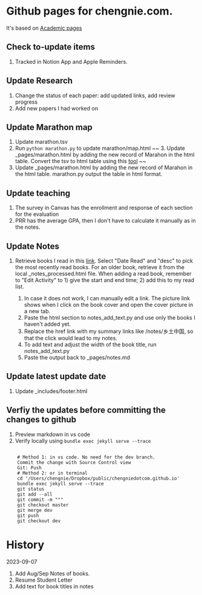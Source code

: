 # Github pages for chengnie.com. 

It's based on [Academic pages](https://github.com/academicpages/academicpages.github.io)

## Check to-update items

1. Tracked in Notion App and Apple Reminders. 

## Update Research

1. Change the status of each paper: add updated links, add review progress
2. Add new papers I had worked on


## Update Marathon map

1. Update marathon.tsv 
2. Run ``python marathon.py`` to update marathon/map.html
~~ 3. Update _pages/marathon.html by adding the new record of Marahon in the html table. Convert the tsv to html table using this [tool](https://wtools.io/convert-tsv-to-html-table) ~~
3. Update _pages/marathon.html by adding the new record of Marahon in the html table. marathon.py output the table in html format. 


## Update teaching

1. The survey in Canvas has the enrollment and response of each section for the evaluation
2. PRR has the average GPA, then I don't have to calculate it manually as in the notes. 


## Update Notes

1. Retrieve books I read in this [link](https://www.goodreads.com/user/edit?format=html&tab=widgets#_=_). Select "Date Read" and "desc" to pick the most recently read books. For an older book, retrieve it from the local _notes_processed.html file. When adding a read book, remember to "Edit Activity" to 1) give the start and end time; 2) add this to my read list. 
    
    1. In case it does not work, I can manually edit a link. The picture link shows when I click on the book cover and open the cover picture in a new tab. 
    2. Paste the html section to notes_add_text.py and use only the books I haven't added yet. 
    3. Replace the href link with my summary links like /notes/乡土中国, so that the click would lead to my notes. 
    4. To add text and adjust the width of the book title, run notes_add_text.py
    5. Paste the output back to _pages/notes.md



## Update latest update date

1. Update _includes/footer.html


## Verfiy the updates before committing the changes to github

1. Preview markdown in vs code
2. Verify locally using ``bundle exec jekyll serve --trace``

```

    # Method 1: in vs code. No need for the dev branch. 
    Commit the change with Source Control view
    Git: Push
    # Method 2: or in terminal
    cd '/Users/chengnie/Dropbox/public/chengniedotcom.github.io'
    bundle exec jekyll serve --trace
    git status
    git add --all
    git commit -m """
    git checkout master
    git merge dev
    git push
    git checkout dev

```

# History

2023-09-07
1. Add Aug/Sep Notes of books. 
2. Resume Student Letter
3. Add text for book titles in notes
